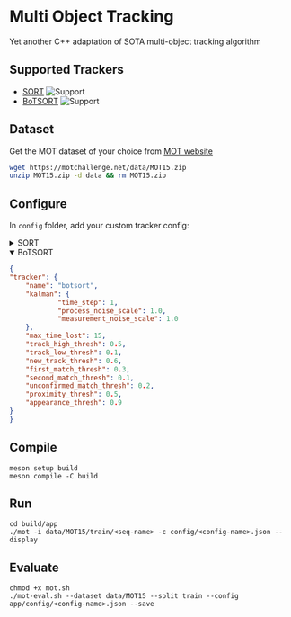 # Multi Object Tracking
Yet another C++ adaptation of SOTA multi-object tracking algorithm

## Supported Trackers
- [SORT](https://github.com/abewley/sort) ![Support](https://img.shields.io/badge/support-yes-brightgreen.svg)
- [BoTSORT](https://github.com/NirAharon/BoT-SORT) ![Support](https://img.shields.io/badge/support-yes-brightgreen.svg)

## Dataset
Get the MOT dataset of your choice from [MOT website](https://motchallenge.net/)
```bash
wget https://motchallenge.net/data/MOT15.zip
unzip MOT15.zip -d data && rm MOT15.zip
```

## Configure
In `config` folder, add your custom tracker config:

<details>
    <summary>SORT</summary>

```json
{
"tracker": {
    "name": "sort",
    "kalman": {
        "time_step": 1,
        "process_noise_scale": 1.0,
        "measurement_noise_scale": 1.0
    },
    "max_time_lost": 15,
    "match_thresh": 0.3
}
}
```
</details>

<details open>
    <summary>BoTSORT</summary>

```json
{
"tracker": {
    "name": "botsort",
    "kalman": {
            "time_step": 1,
            "process_noise_scale": 1.0,
            "measurement_noise_scale": 1.0
    },
    "max_time_lost": 15,
    "track_high_thresh": 0.5,
    "track_low_thresh": 0.1,
    "new_track_thresh": 0.6,
    "first_match_thresh": 0.3,
    "second_match_thresh": 0.1,
    "unconfirmed_match_thresh": 0.2,
    "proximity_thresh": 0.5,
    "appearance_thresh": 0.9
}
}
```
</details>

## Compile

```shell
meson setup build
meson compile -C build
```

## Run
```shell
cd build/app
./mot -i data/MOT15/train/<seq-name> -c config/<config-name>.json --display
```

## Evaluate
```shell
chmod +x mot.sh
./mot-eval.sh --dataset data/MOT15 --split train --config app/config/<config-name>.json --save
```
